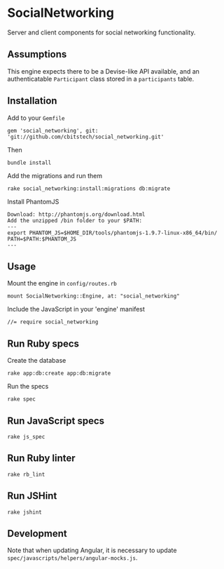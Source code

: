# SocialNetworking

Server and client components for social networking functionality.

## Assumptions

This engine expects there to be a Devise-like API available, and an
authenticatable `Participant` class stored in a `participants` table.

## Installation

Add to your `Gemfile`

    gem 'social_networking', git: 'git://github.com/cbitstech/social_networking.git'

Then

    bundle install

Add the migrations and run them

    rake social_networking:install:migrations db:migrate

Install PhantomJS

    Download: http://phantomjs.org/download.html
    Add the unzipped /bin folder to your $PATH:
    ---
    export PHANTOM_JS=$HOME_DIR/tools/phantomjs-1.9.7-linux-x86_64/bin/
    PATH=$PATH:$PHANTOM_JS
    ---

## Usage

Mount the engine in `config/routes.rb`

    mount SocialNetworking::Engine, at: "social_networking"

Include the JavaScript in your 'engine' manifest

    //= require social_networking

## Run Ruby specs

Create the database

    rake app:db:create app:db:migrate

Run the specs

    rake spec

## Run JavaScript specs

    rake js_spec

## Run Ruby linter

    rake rb_lint

## Run JSHint

    rake jshint

## Development

Note that when updating Angular, it is necessary to update
`spec/javascripts/helpers/angular-mocks.js`.
